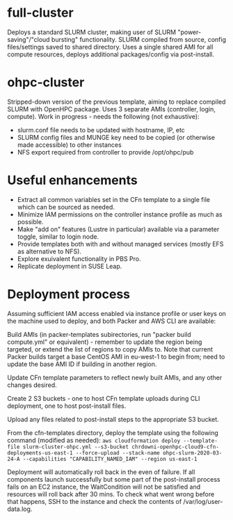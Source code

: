 # full-cluster

Deploys a standard SLURM cluster, making user of SLURM "power-saving"/"cloud bursting" functionality.
SLURM compiled from source, config files/settings saved to shared directory.
Uses a single shared AMI for all compute resources, deploys additional packages/config via post-install.

# ohpc-cluster

Stripped-down version of the previous template, aiming to replace compiled SLURM with OpenHPC package.
Uses 3 separate AMIs (controller, login, compute).
Work in progress - needs the following (not exhaustive):
 - slurm.conf file needs to be updated with hostname, IP, etc
 - SLURM config files and MUNGE key need to be copied (or otherwise made accessible) to other instances
 - NFS export required from controller to provide /opt/ohpc/pub

# Useful enhancements

 - Extract all common variables set in the CFn template to a single file which can be sourced as needed.
 - Minimize IAM permissions on the controller instance profile as much as possible.
 - Make "add on" features (Lustre in particular) available via a parameter toggle, similar to login node.
 - Provide templates both with and without managed services (mostly EFS as alternative to NFS).
 - Explore exuivalent functionality in PBS Pro.
 - Replicate deployment in SUSE Leap.

# Deployment process

Assuming sufficient IAM access enabled via instance profile or user keys on the machine used to deploy, and both Packer and AWS CLI are available:

Build AMIs (in packer-templates subirectories, run "packer build compute.yml" or equivalent) - remember to update the region being targeted, or extend the list of regions to copy AMIs to. Note that current Packer builds target a base CentOS AMI in eu-west-1 to begin from; need to update the base AMI ID if building in another region.

Update CFn template parameters to reflect newly built AMIs, and any other changes desired.

Create 2 S3 buckets - one to host CFn template uploads during CLI deployment, one to host post-install files.

Upload any files related to post-install steps to the appropriate S3 bucket.

From the cfn-templates directory, deploy the template using the following command (modified as needed):
```aws cloudformation deploy --template-file slurm-cluster-ohpc.yml --s3-bucket chrdowni-openhpc-cloud9-cfn-deployments-us-east-1 --force-upload --stack-name ohpc-slurm-2020-03-24-A --capabilities "CAPABILITY_NAMED_IAM" --region us-east-1```

Deployment will automatically roll back in the even of failure. If all components launch successfully but some part of the post-install process fails on an EC2 instance, the WaitCondition will not be satisfied and resources will roll back after 30 mins. To check what went wrong before that happens, SSH to the instance and check the contents of /var/log/user-data.log.
